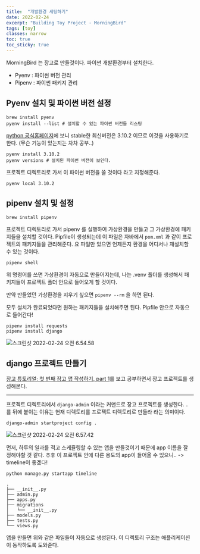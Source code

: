 ```yaml
---
title:  "개발환경 세팅하기"
date: 2022-02-24
excerpt: "Building Toy Project - MorningBird"
tags: [toy]
classes: narrow
toc: true
toc_sticky: true
---
```


MorningBird 는 장고로 만들것이다. 파이썬 개발환경부터 설치한다.

- Pyenv : 파이썬 버전 관리
- Pipenv : 파이썬 패키지 관리

## Pyenv 설치 및 파이썬 버전 설정

```
brew install pyenv
pyenv install --list # 설치할 수 있는 파이썬 버전들 리스팅
```

[python 공식홈페이지](https://docs.python.org/ko/3/)에 보니 stable한 최신버전은 3.10.2 이므로 이것을 사용하기로 한다. (무슨 기능이 있는지는 차차 공부..)

```
pyenv install 3.10.2
pyenv versions # 설치된 파이썬 버전이 보인다.
```

프로젝트 디렉토리로 가서 이 파이썬 버전을 쓸 것이다 라고 지정해준다.
```
pyenv local 3.10.2
```

## pipenv 설치 및 설정

```
brew install pipenv
```

프로젝트 디렉토리로 가서 pipenv 를 실행하여 가상환경을 만들고 그 가상환경에 패키지들을 설치할 것이다. Pipfile이 생성되는데 이 파일은 자바에서 `pom.xml` 과 같이 프로젝트의 패키지들을 관리해준다. 요 파일만 있으면 언제든지 환경을 어디서나 재설치할 수 있는 것이다.

```
pipenv shell
```

위 명령어를 쓰면 가상환경이 자동으로 만들어지는데, 나는 .venv 폴더를 생성해서 패키지들이 프로젝트 폴더 안으로 들어오게 할 것이다.

만약 만들었던 가상환경을 지우기 싶으면 `pipenv --rm` 을 하면 된다.

모두 설치가 완료되었다면 원하는 패키지들을 설치해주면 된다. Pipfile 안으로 자동으로 들어간다!

```
pipenv install requests
pipenv install django
```

![스크린샷 2022-02-24 오전 6.54.58](/assets/스크린샷%202022-02-24%20오전%206.54.58.png)

## django 프로젝트 만들기

[장고 튜토리얼: 첫 번째 장고 앱 작성하기, part 1](https://docs.djangoproject.com/ko/4.0/intro/tutorial01/)를 보고 공부하면서 장고 프로젝트를 생성해본다.

---

프로젝트 디렉토리에서 `django-admin` 이라는 커맨드로 장고 프로젝트를 생성한다. `.` 를 뒤에 붙이는 이유는 현재 디렉토리를 프로젝트 디렉토리로 만들라 라는 의미이다.

```
django-admin startproject config .
```

![스크린샷 2022-02-24 오전 6.57.42](/assets/스크린샷%202022-02-24%20오전%206.57.42.png)

먼저, 하루의 일과를 적고 스케쥴링할 수 있는 앱을 만들것이기 때문에 app 이름을 잘 정해야할 것 같다. 추후 이 프로젝트 안에 다른 용도의 app이 들어올 수 있으니.. -> timeline이 좋겠다!

```
python manage.py startapp timeline

.
├── __init__.py
├── admin.py
├── apps.py
├── migrations
│   └── __init__.py
├── models.py
├── tests.py
└── views.py
```

앱을 만들면 위와 같은 파일들이  자동으로 생성된다. 이 디렉토리 구조는 애플리케이션이 동작하도록 도와준다.
